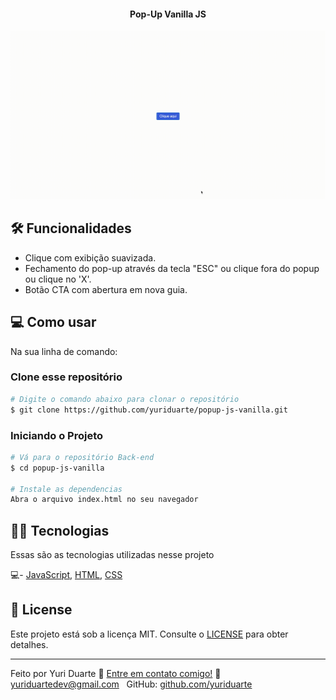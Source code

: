 <h4 align="center"> 
	Pop-Up Vanilla JS
</h4>

<p align="center">
  <img alt="Popup Desktop" src="https://github.com/yuriduarte/popup-js-vanilla/blob/master/.github/3.gif">	
</p>

## 🛠 Funcionalidades
  - Clique com exibição suavizada.
  - Fechamento do pop-up através da tecla "ESC" ou clique fora do popup ou clique no 'X'.
  - Botão CTA com abertura em nova guia.

## 💻 Como usar

Na sua linha de comando:

### Clone esse repositório
```bash
# Digite o comando abaixo para clonar o repositório
$ git clone https://github.com/yuriduarte/popup-js-vanilla.git
```

### Iniciando o Projeto

```bash
# Vá para o repositório Back-end
$ cd popup-js-vanilla

# Instale as dependencias
Abra o arquivo index.html no seu navegador
```

## 👨‍💻 Tecnologias

Essas são as tecnologias utilizadas nesse projeto

💻- [JavaScript](https://developer.mozilla.org/pt-BR/docs/Web/JavaScript), [HTML](https://developer.mozilla.org/pt-BR/docs/Aprender/Getting_started_with_the_web/HTML_basico), [CSS](https://developer.mozilla.org/pt-BR/docs/Web/CSS)

## 📝 License

Este projeto está sob a licença MIT. Consulte o [LICENSE](LICENSE.md) para obter detalhes.

---

Feito por Yuri Duarte :wave: [Entre em contato comigo!](https://www.linkedin.com/in/yuri-duarte/)
:email: [yuriduartedev@gmail.com](mailto:yuriduartedev@gmail.com) &nbsp;
GitHub: [github.com/yuriduarte](https://github.com/yuriduarte) &nbsp;


